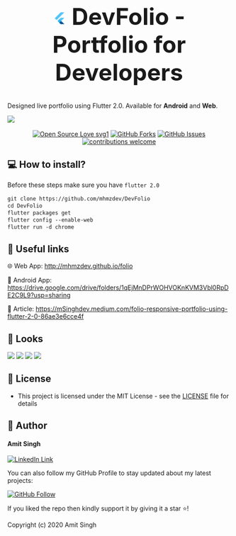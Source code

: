 <h1 align="center" style="font-size: 52px;" ><img height=30 src="https://raw.githubusercontent.com/github/explore/80688e429a7d4ef2fca1e82350fe8e3517d3494d/topics/flutter/flutter.png"> DevFolio - Portfolio for Developers</h1>

Designed live portfolio using Flutter 2.0. Available for **Android** and **Web**. 

<img src="https://user-images.githubusercontent.com/43790152/112185787-5ce1a300-8c22-11eb-80af-271f674f8f24.png">

<div align="center">

[![Open Source Love svg1](https://badges.frapsoft.com/os/v1/open-source.svg?v=103)](#)
[![GitHub Forks](https://img.shields.io/github/forks/saadhaxxan/Car_Game_Python_Pygame.svg?style=social&label=Fork&maxAge=2592000)](https://github.com/m-Singhshakeel/DevFolio/fork)
[![GitHub Issues](https://img.shields.io/github/issues/saadhaxxan/Car_Game_Python_Pygame.svg?style=flat&label=Issues&maxAge=2592000)](https://github.com/m-Singhshakeel/DevFolio/issues)
[![contributions welcome](https://img.shields.io/badge/contributions-welcome-brightgreen.svg?style=flat&label=Contributions&colorA=red&colorB=black	)](#)

</div>

## 💻 How to install?
Before these steps make sure you have `flutter 2.0`

```
git clone https://github.com/mhmzdev/DevFolio
cd DevFolio
flutter packages get
flutter config --enable-web
flutter run -d chrome
```

## 🔗 Useful links

🌐 Web App: http://mhmzdev.github.io/folio

📱 Android App: https://drive.google.com/drive/folders/1qEjMnDPrWOHVOKnKVM3Vbl0RpDE2C9L9?usp=sharing

📙 Article: https://mSinghdev.medium.com/folio-responsive-portfolio-using-flutter-2-0-86ae3e6cce4f

## 👀 Looks

<img src="https://user-images.githubusercontent.com/43790152/111952323-c8365280-8b06-11eb-9c65-747b5001340a.PNG"> <img src="https://user-images.githubusercontent.com/43790152/112266079-5a6c6100-8c95-11eb-9b68-2121e37b0851.gif"> <img src="https://user-images.githubusercontent.com/43790152/112265455-57bd3c00-8c94-11eb-870a-13c9157b7e1b.gif"> <img src="https://user-images.githubusercontent.com/43790152/112266085-5ccebb00-8c95-11eb-9a06-67810e894471.gif">


## 🔑 License
- This project is licensed under the MIT License - see the [LICENSE](LICENSE.md) file for details

## 🧑 Author

#### Amit Singh
[![LinkedIn Link](https://img.shields.io/badge/Connect-Singh-blue.svg?logo=linkedin&longCache=true&style=social&label=Connect
)](https://www.linkedin.com/in/mhmzdev)

You can also follow my GitHub Profile to stay updated about my latest projects:

[![GitHub Follow](https://img.shields.io/badge/Connect-Singh-blue.svg?logo=Github&longCache=true&style=social&label=Follow)](https://github.com/m-Singhshakeel)

If you liked the repo then kindly support it by giving it a star ⭐!

Copyright (c) 2020 Amit Singh